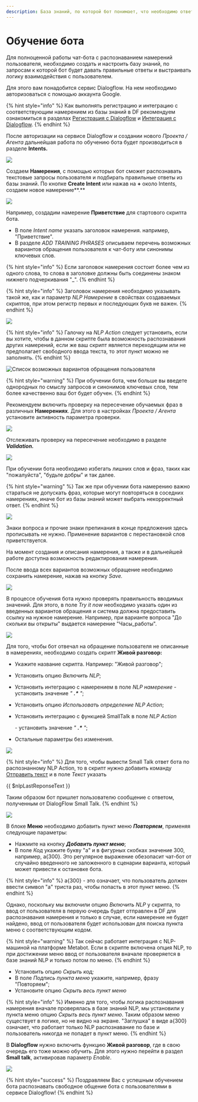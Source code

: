 ```yaml
---
description: База знаний, по которой бот понимает, что необходимо ответить пользователю
---
```


# Обучение бота

Для полноценной работы чат-бота с распознаванием намерений пользователя, необходимо создать и настроить базу знаний, по запросам к которой бот будет давать правильные ответы и выстраивать логику взаимодействия с пользователем.

Для этого вам понадобится сервис Dialogflow. На нем необходимо авторизоваться с помощью аккаунта Google.

{% hint style="info" %}
Как выполнять регистрацию и  интеграцию с соответствующим намерением из базы знаний в DF рекомендуем  ознакомиться в разделах [Регистрация с Dialogflow](https://metabot.gitbook.io/documentation/dialogflow/registraciya-v-dialogflow) и [Интеграция с Dialogflow](https://metabot.gitbook.io/documentation/dialogflow/integraciya-s-dialogflow).
{% endhint %}

После авторизации на сервисе Dialogflow и создании нового _Проекта / Агента_ дальнейшая работа по обучению бота будет производиться в разделе **Intents.**

![](<../.gitbook/assets/izobrazhenie (28).png>)



Создаем **Намерения**, с помощью которых бот сможет распознавать текстовые запросы пользователя и подбирать правильные ответы из базы знаний. По кнопке **Create Intent** или нажав на **+** около Intents,  создаем новое намерение**.**

![](<../.gitbook/assets/izobrazhenie (233).png>)

Например, создадим намерение **Приветствие** для стартового скрипта бота.

* В поле _Intent name_ указать заголовок намерения. например, "Приветствие".
* В разделе _ADD TRAINING PHRASES_ описываем перечень возможных вариантов обращения пользователя к чат-боту или синонимы ключевых слов.

{% hint style="info" %}
Если заголовок намерения состоит более чем из одного слова, то слова в заголовке должны быть соединены знаком нижнего подчеркивания "\_".
{% endhint %}

{% hint style="info" %}
Заголовок намерения необходимо указывать такой же, как и параметр _NLP Намерение_ в свойствах создаваемых скриптов, при этом регистр первых и последующих букв не важен.
{% endhint %}

![](<../.gitbook/assets/izobrazhenie (136).png>)

{% hint style="info" %}
Галочку на _NLP Action_ следует установить, если вы хотите, чтобы в данном скрипте была возможность распознавания других намерений, если же ваш скрипт является переходящим или не предполагает свободного ввода текста, то этот пункт можно не заполнять.
{% endhint %}

![Список возможных вариантов обращения пользователя](<../.gitbook/assets/izobrazhenie (278).png>)

{% hint style="warning" %}
При обучении бота, чем больше вы введете однородных по смыслу запросов и синонимов ключевых слов, тем более качественно ваш бот будет обучен.
{% endhint %}

Рекомендуем включить проверку на пересечение обучаемых фраз в различных **Намерениях**. Для этого в настройках _Проекта / Агента_ установите активность параметра проверки.

![](<../.gitbook/assets/izobrazhenie (197).png>)

Отслеживать проверку на пересечение необходимо в разделе _**Validation.**_

![](<../.gitbook/assets/izobrazhenie (26).png>)

При обучении бота необходимо избегать лишних слов и фраз, таких как "пожалуйста", "будьте добры" и так далее.

{% hint style="warning" %}
Так же при обучении бота намерению важно стараться не допускать фраз, которые могут повторяться в соседних намерениях, иначе бот из базы знаний может выбрать некорректный ответ.
{% endhint %}

![](<../.gitbook/assets/izobrazhenie (15).png>)

Знаки вопроса и прочие знаки препинания в конце предложения здесь прописывать не нужно. Применение вариантов с перестановкой слов приветствуется.&#x20;

На момент создания и описания намерения, а также и в дальнейшей работе доступна возможность редактирования намерения.

После ввода всех вариантов возможных обращение необходимо сохранить намерение, нажав на кнопку _Save._

![](<../.gitbook/assets/izobrazhenie (173).png>)

В процессе обучения бота нужно проверять правильность вводимых значений. Для этого, в поле _Try it now_ необходимо указать один из введенных вариантов обращения и система должна предоставить ссылку на нужное намерение. Например, при варианте вопроса "До скольки вы открыты" выдается намерение "Часы\_работы".

![](<../.gitbook/assets/izobrazhenie (81).png>)

Для того, чтобы бот отвечал на обращение пользователя не описанные в намерениях, необходимо создать скрипт **Живой разговор:**

* Укажите название скрипта. Например: "Живой разговор";
* Установить опцию _Включить NLP_;
* Установить интеграцию с намерением в поле _NLP намерение_ - установить значение _" **.\*** "_;
* Установить опцию _Использовать определение NLP Action_;
*   Установить интеграцию с функцией SmallTalk  в поле _NLP Action_

    &#x20;\- установить значение _" **.\*** "_;
* Остальные параметры без изменения.

![](<../.gitbook/assets/izobrazhenie (206).png>)

{% hint style="info" %}
Для того, чтобы вывести Small Talk ответ бота по распознанному NLP Action, то в скрипт нужно добавить команду [Отправить текст](https://metabot.gitbook.io/documentation/komandy/otpravit-tekst) и в поле _Текст_  указать&#x20;

{{ $nlpLastReponseText }}

Таким образом бот пришлет пользователю сообщение с ответом, полученным от DialogFlow Small Talk.
{% endhint %}

![](<../.gitbook/assets/izobrazhenie (8).png>)

В блоке **Меню** необходимо добавить пункт меню _**Повторяем**_, применяя следующие параметры:

* Нажмите на кнопку _**Добавить пункт меню**_;
* В поле _Код_ укажите букву "а" и в фигурных скобках значение 300, например, а{300}. Это регулярное выражение обезопасит чат-бот от случайно введенного не заложенного в сценарии варианта, который может привести к остановке бота.

{% hint style="info" %}
а{300} - это означает, что пользователь должен ввести символ "а" триста раз, чтобы попасть в этот пункт меню.
{% endhint %}

Однако, поскольку мы включили опцию _Включить NLP_ у скрипта, то ввод от пользователя в первую очередь будет отправлен в DF для распознавания намерения и только в случае, если намерение не будет найдено, ввод от пользователя будет использован для поиска пункта меню с соответствующим кодом.

{% hint style="warning" %}
Так сейчас работает интеграция с NLP-машиной на платформе Metabot. Если в скрипте включена опция NLP, то при достижении меню ввод от пользователя вначале проверяется в базе знаний NLP и только потом по меню.
{% endhint %}

* Установить опцию _Скрыть код;_
* В поле _Подпись пункта меню_ укажите, например, фразу  "Повторяем";
* Установите опцию _Скрыть весь пункт меню_

{% hint style="info" %}
Именно для того, чтобы логика распознавания намерения вначале проверялась в базе знаний NLP, мы установили у пункта меню опцию _Скрыть весь пункт меню_. Таким образом меню существует в логике, но не видно на экране. "Заглушка" в виде a{300} означает, что работает только NLP распознавание по базе и пользователь никогда не попадет в пункт меню.
{% endhint %}

В **Dialogflow** нужно включить функцию **Живой разговор**, где в свою очередь его тоже можно обучить. Для этого нужно перейти в раздел **Small talk**, активировав параметр _Enable_.

![](<../.gitbook/assets/izobrazhenie (279).png>)

{% hint style="success" %}
Поздравляем Вас с успешным обучением бота распознавать свободное общение бота с пользователями в сервисе Dialogflow!
{% endhint %}

